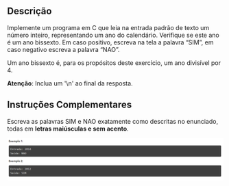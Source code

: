 ## Descrição
Implemente um programa em C que leia na entrada padrão de texto um número inteiro, representando um ano do calendário. Verifique se este ano é um ano bissexto. Em caso positivo, escreva na tela a palavra “SIM”, em caso negativo escreva a palavra “NAO”.

Um ano bissexto é, para os propósitos deste exercício, um ano divisível por 4.

__Atenção__: Inclua um '\n' ao final da resposta.

## Instruções Complementares
Escreva as palavras SIM e NAO exatamente como descritas no enunciado, todas em __letras maiúsculas e sem acento__.

![alt-text](https://github.com/niicao/USP/blob/main/Laborat%C3%B3rio%20de%20ICC%20(Laboratory%20of%20Computer%20Science%20Introduction)/Lista%202%20(Condicional%20%26%20Repeti%C3%A7%C3%A3o)/Ano%20Bissexto/anobissexto0.png)
